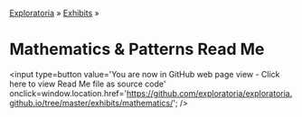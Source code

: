 [Exploratoria]( http://exploratoria.github.io ) &raquo; [Exhibits]( http://exploratoria.github.io/exhibits/ ) &raquo;

Mathematics & Patterns Read Me
====

<span style=display:none; >[You are now in GitHub source code view - Click here to view Read Me file as a web page]( http://exploratoria.github.io/exhibits/mathematics/index.html "View file as a web page." ) </span>
<input type=button value='You are now in GitHub web page view - Click here to view Read Me file as source code' onclick=window.location.href='https://github.com/exploratoria/exploratoria.github.io/tree/master/exhibits/mathematics/'; />


